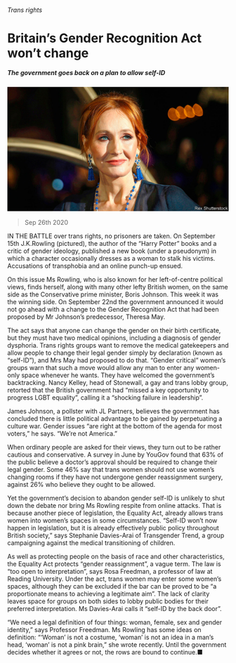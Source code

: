 ###### Trans rights

# Britain’s Gender Recognition Act won’t change 

##### The government goes back on a plan to allow self-ID 

![image](images/20200926_BRP003_0.jpg) 

> Sep 26th 2020 

IN THE BATTLE over trans rights, no prisoners are taken. On September 15th J.K.Rowling (pictured), the author of the “Harry Potter” books and a critic of gender ideology, published a new book (under a pseudonym) in which a character occasionally dresses as a woman to stalk his victims. Accusations of transphobia and an online punch-up ensued.

On this issue Ms Rowling, who is also known for her left-of-centre political views, finds herself, along with many other lefty British women, on the same side as the Conservative prime minister, Boris Johnson. This week it was the winning side. On September 22nd the government announced it would not go ahead with a change to the Gender Recognition Act that had been proposed by Mr Johnson’s predecessor, Theresa May.


The act says that anyone can change the gender on their birth certificate, but they must have two medical opinions, including a diagnosis of gender dysphoria. Trans rights groups want to remove the medical gatekeepers and allow people to change their legal gender simply by declaration (known as “self-ID”), and Mrs May had proposed to do that. “Gender critical” women’s groups warn that such a move would allow any man to enter any women-only space whenever he wants. They have welcomed the government’s backtracking. Nancy Kelley, head of Stonewall, a gay and trans lobby group, retorted that the British government had “missed a key opportunity to progress LGBT equality”, calling it a “shocking failure in leadership”.

James Johnson, a pollster with JL Partners, believes the government has concluded there is little political advantage to be gained by perpetuating a culture war. Gender issues “are right at the bottom of the agenda for most voters,” he says. “We’re not America.”

When ordinary people are asked for their views, they turn out to be rather cautious and conservative. A survey in June by YouGov found that 63% of the public believe a doctor’s approval should be required to change their legal gender. Some 46% say that trans women should not use women’s changing rooms if they have not undergone gender reassignment surgery, against 26% who believe they ought to be allowed.

Yet the government’s decision to abandon gender self-ID is unlikely to shut down the debate nor bring Ms Rowling respite from online attacks. That is because another piece of legislation, the Equality Act, already allows trans women into women’s spaces in some circumstances. “Self-ID won’t now happen in legislation, but it is already effectively public policy throughout British society,” says Stephanie Davies-Arai of Transgender Trend, a group campaigning against the medical transitioning of children.

As well as protecting people on the basis of race and other characteristics, the Equality Act protects “gender reassignment”, a vague term. The law is “too open to interpretation”, says Rosa Freedman, a professor of law at Reading University. Under the act, trans women may enter some women’s spaces, although they can be excluded if the bar can be proved to be “a proportionate means to achieving a legitimate aim”. The lack of clarity leaves space for groups on both sides to lobby public bodies for their preferred interpretation. Ms Davies-Arai calls it “self-ID by the back door”.

“We need a legal definition of four things: woman, female, sex and gender identity,” says Professor Freedman. Ms Rowling has some ideas on definition: “‘Woman’ is not a costume, ‘woman’ is not an idea in a man’s head, ‘woman’ is not a pink brain,” she wrote recently. Until the government decides whether it agrees or not, the rows are bound to continue.■

